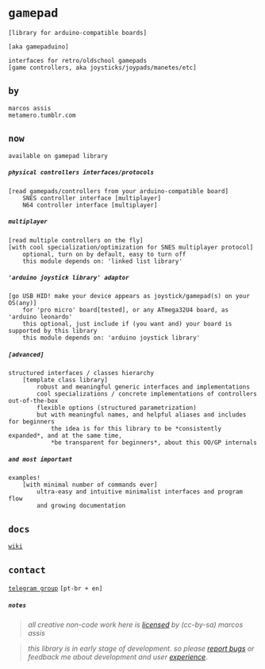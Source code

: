  # `gamepad`

`[library for arduino-compatible boards]`

`[aka gamepaduino]`

```
interfaces for retro/oldschool gamepads
[game controllers, aka joysticks/joypads/manetes/etc]
```

## `by`

```
marcos assis
metamero.tumblr.com
```

## `now`

`available on gamepad library`

##### `physical controllers interfaces/protocols`

```
[read gamepads/controllers from your arduino-compatible board]
    SNES controller interface [multiplayer]
    N64 controller interface [multiplayer]
```

##### `multiplayer`

```
[read multiple controllers on the fly]
[with cool specialization/optimization for SNES multiplayer protocol]
    optional, turn on by default, easy to turn off
    this module depends on: 'linked list library'
```

##### `'arduino joystick library' adaptor`

```
[go USB HID! make your device appears as joystick/gamepad(s) on your OS(any)]
    for 'pro micro' board[tested], or any ATmega32U4 board, as 'arduino leonardo'
    this optional, just include if (you want and) your board is supported by this library
    this module depends on: 'arduino joystick library'
```

##### `[advanced]`

```
structured interfaces / classes hierarchy
    [template class library]
        robust and meaningful generic interfaces and implementations
        cool specializations / concrete implementations of controllers out-of-the-box
        flexible options (structured parametrization)
        but with meaningful names, and helpful aliases and includes for beginners
            the idea is for this library to be *consistently expanded*, and at the same time,
            *be transparent for beginners*, about this OO/GP internals
```

##### `and most important`

```
examples!
    [with minimal number of commands ever]
        ultra-easy and intuitive minimalist interfaces and program flow
        and growing documentation
```

## `docs`

[`wiki`](https://github.com/marcosassis/gamepaduino/wiki)

## `contact`

[`telegram group`](https://t.me/joinchat/B4GWUEiFR6LvA_47JwIgQg) `[pt-br + en]`

##### `notes`

> 
> _all creative non-code work here is [licensed](https://creativecommons.org/licenses/by-sa/2.0/) by (cc-by-sa) marcos assis_

> 
> _this library is in early stage of development_. 
> _so please [report bugs](https://github.com/marcosassis/gamepaduino/issues) or feedback me about development and user [experience](https://t.me/joinchat/B4GWUEiFR6LvA_47JwIgQg)_.

